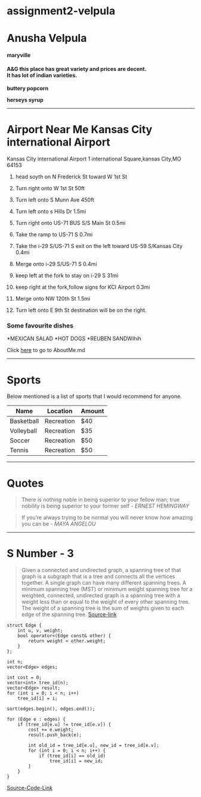 # assignment2-velpula
# Anusha Velpula

#### maryville

#### A&G this place has great variety and prices are decent.<br>It has lot of indian varieties.

**buttery popcorn**

**herseys syrup**

-----------------------------
# Airport Near Me Kansas City international Airport

Kansas City international Airport 1 international Square,kansas City,MO 64153

1. head soyth on N Frederick St toward W 1st St

2. Turn right onto W 1st St 50ft

3. Turn left onto S Munn Ave 450ft

4. Turn left onto s Hills Dr 1.5mi

5. Turn right onto US-71 BUS S/S Main St 0.5mi

6. Take the ramp to US-71 S 0.7mi

7. Take the i-29 S/US-71 S exit on the left toward US-59 S/Kansas City 0.4mi

8. Merge onto i-29 S/US-71 S 0.4mi

9. keep left at the fork to stay on i-29 S 31mi

10. keep right at the fork,follow signs for KCI Airport 0.3mi

11. Merge onto NW 120th St 1.5mi

12. Turn left onto E 9th St 
destination will be on the right.

### Some favourite dishes
*MEXICAN SALAD
*HOT DOGS
*REUBEN SANDWIhih

Click [here](https://github.com/anushavelpula123/assignment2-velpula/blob/main/AboutMe.md) to go to AboutMe.md

-----------------------------------------------

# Sports

Below mentioned is a list of sports that I would recommend for anyone.

|  Name       |  Location   | Amount|
|-------------|-------------|-------|
|  Basketball | Recreation  |  $40  |
|  Volleyball | Recreation  |  $35  |
|  Soccer     | Recreation  |  $50  |
|  Tennis     | Recreation  |  $50  |

-------------------------------------------------

# Quotes

> There is nothing noble in being superior to your fellow man; true nobility is being superior to your former self - _ERNEST HEMINGWAY_

> If you’re always trying to be normal you will never know how amazing you can be - _MAYA ANGELOU_

--------------------------------------------------

# S Number - 3

> Given a connected and undirected graph, a spanning tree of that graph is a subgraph that is a tree and connects all the vertices together. A single graph can have many different spanning trees. A minimum spanning tree (MST) or minimum weight spanning tree for a weighted, connected, undirected graph is a spanning tree with a weight less than or equal to the weight of every other spanning tree. The weight of a spanning tree is the sum of weights given to each edge of the spanning tree. [Source-link](https://www.geeksforgeeks.org/kruskals-minimum-spanning-tree-algorithm-greedy-algo-2/)

```
struct Edge {
    int u, v, weight;
    bool operator<(Edge const& other) {
        return weight < other.weight;
    }
};

int n;
vector<Edge> edges;

int cost = 0;
vector<int> tree_id(n);
vector<Edge> result;
for (int i = 0; i < n; i++)
    tree_id[i] = i;

sort(edges.begin(), edges.end());

for (Edge e : edges) {
    if (tree_id[e.u] != tree_id[e.v]) {
        cost += e.weight;
        result.push_back(e);

        int old_id = tree_id[e.u], new_id = tree_id[e.v];
        for (int i = 0; i < n; i++) {
            if (tree_id[i] == old_id)
                tree_id[i] = new_id;
        }
    }
}
```
[Source-Code-Link](https://cp-algorithms.com/graph/mst_kruskal.html)
